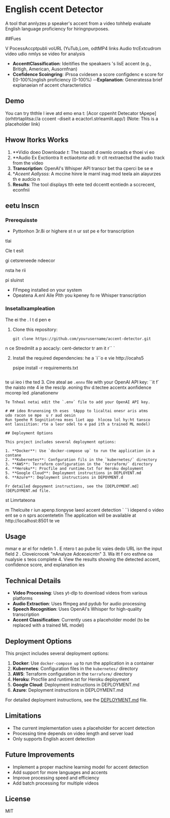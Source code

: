 # English  ccent Detector

A tool that annlyzes p speaker's accent from a video tohhelp evaluate English language proficiency for hiringnpurposes.

##Fues

V PocessAccptpubli voURL (YuTub,Lom, odtMP4 links
 Audio trcExtcudrom video udio nmlys se video for analysis
- **AccenttClassification**: Ideitifies the speakaers 's lisE accent (e.g., Britigh, American, Ausornfnan)
- **Ccefidence  Scoingring**: iPrsoa cvidesen a score  configdenc e score for E0-100%)nglish proficiency (0-100%)
--**Explanation**: Generatessa brief explanaeian nf accent characteristics

## Demo

You can try ththle l ieve atd emo ena t: [Acor cppenht Detecator tApepe](orhttrtaplitsa://a ccoent -diseit a ecactorl.strleamlit.app/) (Note: This is a placeholder link)

##  Hwow Itorks Works

1. **Vidio doeo Download*e t*:  The toaoslt d ownlo oroads e thoei vi eo 
2. **Audio Ex Exctiontra It ectiaotsnt*e a*di: tr cIt rextraectsd the audio track from the video
3. **Transcription**: OpenAI's Whisper API transcr bet tha cperci be se e
4.  **Aceent Aallysss*: A  mccine hinre le marnl inag mod teela ain alayurzes th e audcio n
5. **Results**: The tool displays tth eete ted dccentt ecntiedn a sccrecent, econfnii

##  eetu  Inscn

### Prerequisste

- Pyttonhon  3r.8i or 
highere st n ur sst
 pe  e for transcription

tlai

 Cle t esit
  
  gi cetsreneede
 ndeecor


nsta he rii

pi sluinst
   
- FFmpeg installed on your system
-  Opeatena A.enI  Aile PIth you  kpeney  fo re Whisper transcription
   
### Insetallxampleation
   
   The ei the . l t d  pen e
1. Clone this repository:
   ```n tection
   git clone https://github.com/yourusername/accent-detector.git
  n  ce Stredmlit a p aocacly:
cent-detector
 tr am it r`` `

2. Install the required dependencies:
 he a  `i``o  e vie  http://ocahs5

   psipe install -r requirements.txt
   ```
 te ui ieo i the ted
3.  Cire ateal ae  `.ennv` file with your OpenAI API key:
   ``it f` the naisto mte
4   ie  the resclp  .eoning thv d.tectee accentx aonfidence mcorep led  .planationenv
   ```
   Te Tnheal netai edit the `.env` file to add your OpenAI API key.

# ## ideo Rrunensing th eses  tAppp to licaltai onesr aris atms
 udo racon se mpe  u r aud oesin
Run tpeehe R Sognitiotrea mses liet app  hlocea lol hy:ht tansco
 ent lassiition: rte a leor odel to e pad ith a trained ML model)

## Deployment Options

This project includes several deployment options:

1. **Docker**: Use `docker-compose up` to run the application in a contane
2. **Kubernetes**: Confguration fils in the `kubernetes/` directory
3. **AWS**: Terraform configuration in the `terraform/` directory
4. **Heroku**: Procfile and runtime.txt for Heroku deployment
5. **Google Cloud**: Deployment instructions in DEPLOYENT.md
6. **Azure**: Deployment instructions in DEPOYMENT.d

Fr detailed depoyment instructions, see the [DEPLOYMENT.md](DEPLOYMENT.md file.
```
st Limrtateona

m Thelcuite r iun apenp.tionpyse laeol  accent detection
` ``i idepend o video ent  se o
n sprs accentetetin
The application will be available at http://localhost:8501
 te ve
## Usage
 mmar e ar el for ndetin
1 . E ntero t ao  pube lic vaies dedo URL isn the input field
2 . Cloveicrocek "nAnalyze  Adceceicntn"
3. Wa itt f oro esthne  oa nualysie s teos complete
4. View the results showing the detected accent, confidence score, and explanation
 ies
## Technical Details


- **Video Processing**: Uses yt-dlp to download videos from various platforms
- **Audio Extraction**: Uses ffmpeg and pydub for audio processing
- **Speech Recognition**: Uses OpenAI's Whisper for high-quality transcription
- **Accent Classification**: Currently uses a placeholder model (to be replaced with a trained ML model)

## Deployment Options

This project includes several deployment options:

1. **Docker**: Use `docker-compose up` to run the application in a container
2. **Kubernetes**: Configuration files in the `kubernetes/` directory
3. **AWS**: Terraform configuration in the `terraform/` directory
4. **Heroku**: Procfile and runtime.txt for Heroku deployment
5. **Google Cloud**: Deployment instructions in DEPLOYMENT.md
6. **Azure**: Deployment instructions in DEPLOYMENT.md

For detailed deployment instructions, see the [DEPLOYMENT.md](DEPLOYMENT.md) file.

## Limitations

- The current implementation uses a placeholder for accent detection
- Processing time depends on video length and server load
- Only supports English accent detection

## Future Improvements

- Implement a proper machine learning model for accent detection
- Add support for more languages and accents
- Improve processing speed and efficiency
- Add batch processing for multiple videos

## License

MIT
